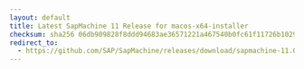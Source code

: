 ```yaml
---
layout: default
title: Latest SapMachine 11 Release for macos-x64-installer
checksum: sha256 06db909828f8ddd94683ae36571221a467540b0fc61f11726b102981386f70bb
redirect_to:
  - https://github.com/SAP/SapMachine/releases/download/sapmachine-11.0.22/sapmachine-jdk-11.0.22_macos-x64_bin.dmg
---
```

